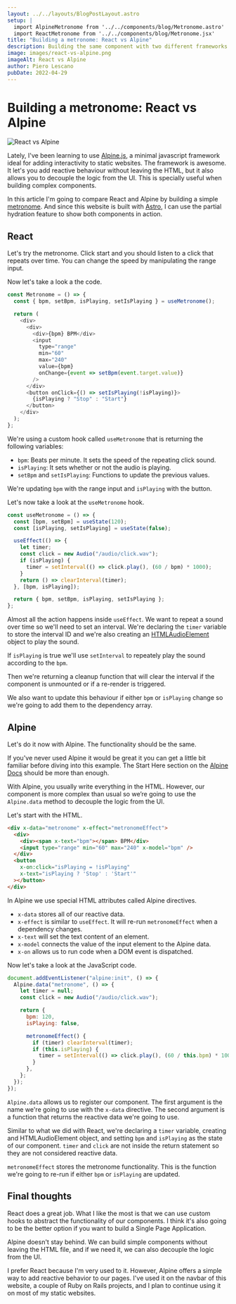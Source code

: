 ```yaml
---
layout: ../../layouts/BlogPostLayout.astro
setup: |
  import AlpineMetronome from '../../components/blog/Metronome.astro'
  import ReactMetronome from '../../components/blog/Metronome.jsx'
title: "Building a metronome: React vs Alpine"
description: Building the same component with two different frameworks.
image: images/react-vs-alpine.png
imageAlt: React vs Alpine
author: Piero Lescano
pubDate: 2022-04-29
---
```


# Building a metronome: React vs Alpine

<img src="/images/react-vs-alpine.png" alt="React vs Alpine" class="rounded-xl">

Lately, I've been learning to use [Alpine.js](https://alpinejs.dev/), a minimal javascript framework ideal for adding
interactivity to static websites. The framework is awesome. It let's you add reactive behaviour without leaving the
HTML, but it also allows you to decouple the logic from the UI. This is specially useful when building complex
components.

In this article I'm going to compare React and Alpine by building a simple
[metronome](https://en.wikipedia.org/wiki/Metronome). And since this website is built with
[Astro](https://astro.build/), I can use the partial hydration feature to show both components in action.

## React

Let's try the metronome. Click start and you should listen to a click that repeats over time. You can change the speed
by manipulating the range input.

<ReactMetronome client:visible />

Now let's take a look a the code.

```javascript
const Metronome = () => {
  const { bpm, setBpm, isPlaying, setIsPlaying } = useMetronome();

  return (
    <div>
      <div>
        <div>{bpm} BPM</div>
        <input
          type="range"
          min="60"
          max="240"
          value={bpm}
          onChange={event => setBpm(event.target.value)}
        />
      </div>
      <button onClick={() => setIsPlaying(!isPlaying)}>
        {isPlaying ? "Stop" : "Start"}
      </button>
    </div>
  );
};
```

We're using a custom hook called `useMetronome` that is returning the following variables:

- `bpm`: Beats per minute. It sets the speed of the repeating click sound.
- `isPlaying`: It sets whether or not the audio is playing.
- `setBpm` and `setIsPlaying`: Functions to update the previous values.

We're updating `bpm` with the range input and `isPlaying` with the button.

Let's now take a look at the `useMetronome` hook.

```javascript
const useMetronome = () => {
  const [bpm, setBpm] = useState(120);
  const [isPlaying, setIsPlaying] = useState(false);

  useEffect(() => {
    let timer;
    const click = new Audio("/audio/click.wav");
    if (isPlaying) {
      timer = setInterval(() => click.play(), (60 / bpm) * 1000);
    }
    return () => clearInterval(timer);
  }, [bpm, isPlaying]);

  return { bpm, setBpm, isPlaying, setIsPlaying };
};
```

Almost all the action happens inside `useEffect`. We want to repeat a sound over time so we'll need to set an interval.
We're declaring the `timer` variable to store the interval ID and we're also creating an 
[HTMLAudioElement](https://developer.mozilla.org/en-US/docs/Web/API/HTMLAudioElement) object to play the sound.

If `isPlaying` is true we'll use `setInterval` to repeately play the sound according to the `bpm`.

Then we're returning a cleanup function that will clear the interval if the component is unmounted or if a re-render is
triggered.

We also want to update this behaviour if either `bpm` or `isPlaying` change so we're going to add them to the dependency
array.

## Alpine

Let's do it now with Alpine. The functionality should be the same.

<AlpineMetronome />

If you've never used Alpine it would be great it you can get a little bit familiar before diving into this example. The
Start Here section on the [Alpine Docs](https://alpinejs.dev/start-here) should be more than enough.

With Alpine, you usually write everything in the HTML. However, our component is more complex than usual so we’re going
to use the `Alpine.data` method to decouple the logic from the UI.

Let's start with the HTML.

```html
<div x-data="metronome" x-effect="metronomeEffect">
  <div>
    <div><span x-text="bpm"></span> BPM</div>
    <input type="range" min="60" max="240" x-model="bpm" />
  </div>
  <button 
    x-on:click="isPlaying = !isPlaying"
    x-text="isPlaying ? 'Stop' : 'Start'"
  ></button>
</div>
```

In Alpine we use special HTML attributes called Alpine directives.

- `x-data` stores all of our reactive data.
- `x-effect` is similar to `useEffect`. It will re-run `metronomeEffect` when a dependency changes.
- `x-text` will set the text content of an element.
- `x-model` connects the value of the input element to the Alpine data.
- `x-on` allows us to run code when a DOM event is dispatched.

Now let's take a look at the JavaScript code.

```javascript
document.addEventListener("alpine:init", () => {
  Alpine.data("metronome", () => {
    let timer = null;
    const click = new Audio("/audio/click.wav");

    return {
      bpm: 120,
      isPlaying: false,

      metronomeEffect() {
        if (timer) clearInterval(timer);
        if (this.isPlaying) {
          timer = setInterval(() => click.play(), (60 / this.bpm) * 1000);
        }
      },
    };
  });
});
```

`Alpine.data` allows us to register our component. The first argument is the name we're going to use with the `x-data`
directive. The second argument is a function that returns the reactive data we're going to use. 

Similar to what we did with React, we're declaring a `timer` variable, creating and HTMLAudioElement object, and setting
`bpm` and `isPlaying` as the state of our component. `timer` and `click` are not inside the return statement so they are
not considered reactive data.

`metronomeEffect` stores the metronome functionality. This is the function we're going to re-run if either `bpm` or
`isPlaying` are updated.

## Final thoughts

React does a great job. What I like the most is that we can use custom hooks to abstract the functionality of our
components. I think it's also going to be the better option if you want to build a Single Page Application.

Alpine doesn't stay behind. We can build simple components without leaving the HTML file, and if we need it, we can also
decouple the logic from the UI.

I prefer React because I'm very used to it. However, Alpine offers a simple way to add reactive behavior to our pages.
I've used it on the navbar of this website, a couple of Ruby on Rails projects, and I plan to continue using it on most
of my static websites.
